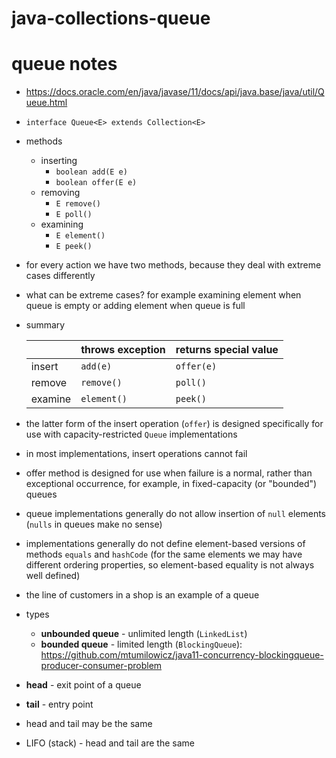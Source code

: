 # java-collections-queue

# queue notes
* https://docs.oracle.com/en/java/javase/11/docs/api/java.base/java/util/Queue.html
* `interface Queue<E> extends Collection<E>`
* methods
    * inserting
        * `boolean add(E e)`
        * `boolean offer(E e)`
    * removing
        * `E remove()`
        * `E poll()`
    * examining
        * `E element()`
        * `E peek()`
* for every action we have two methods, because they deal
with extreme cases differently
* what can be extreme cases? for example examining element
when queue is empty or adding element when queue is full
* summary

    |   |throws exception   |returns special value   |
    |---|---|---|
    |insert   |`add(e)`   |`offer(e)`   |
    |remove   |`remove()`   |`poll()`   |
    |examine   |`element()`   |`peek()`   |
* the latter form of the insert operation (`offer`) is designed 
specifically for use with capacity-restricted `Queue` 
implementations
* in most implementations, insert operations cannot fail
* offer method is designed for use when failure is a normal, 
rather than exceptional occurrence, for example, in 
fixed-capacity (or "bounded") queues
* queue implementations generally do not allow insertion of 
`null` elements (`nulls` in queues make no sense)
* implementations generally do not define element-based 
versions of methods `equals` and `hashCode` (for the same 
elements we may have different ordering properties, so 
element-based equality is not always well defined)
* the line of customers in a shop is an example of a queue
* types
    * **unbounded queue** - unlimited length (`LinkedList`)
    * **bounded queue** - limited length (`BlockingQueue`): 
    https://github.com/mtumilowicz/java11-concurrency-blockingqueue-producer-consumer-problem
* **head** - exit point of a queue
* **tail** - entry point
* head and tail may be the same
* LIFO (stack) - head and tail are the same